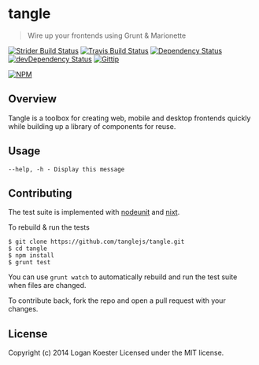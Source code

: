 # tangle 

> Wire up your frontends using Grunt & Marionette

[![Strider Build Status](http://ci.ldk.io/tanglejs/tangle/badge)](https://ci.ldk.io/tanglejs/tangle/)
[![Travis Build Status](https://secure.travis-ci.org/tanglejs/tangle.png?branch=master)](http://travis-ci.org/tanglejs/tangle)
[![Dependency Status](https://david-dm.org/tanglejs/tangle.png)](https://david-dm.org/tanglejs/tangle)
[![devDependency Status](https://david-dm.org/tanglejs/tangle/dev-status.png)](https://david-dm.org/tanglejs/tangle#info=devDependencies)
[![Gittip](http://img.shields.io/gittip/logankoester.png)](https://www.gittip.com/logankoester/)

[![NPM](https://nodei.co/npm/tangle.png?downloads=true)](https://nodei.co/npm/tangle/)

## Overview

Tangle is a toolbox for creating web, mobile and desktop frontends quickly while
building up a library of components for reuse.


## Usage

    --help, -h - Display this message


## Contributing

The test suite is implemented with
[nodeunit](https://github.com/caolan/nodeunit) and
[nixt](https://github.com/vesln/nixt).

To rebuild & run the tests

    $ git clone https://github.com/tanglejs/tangle.git
    $ cd tangle
    $ npm install
    $ grunt test

You can use `grunt watch` to automatically rebuild and run the test suite when
files are changed.

To contribute back, fork the repo and open a pull request with your changes.


## License

Copyright (c) 2014 Logan Koester
Licensed under the MIT license.


